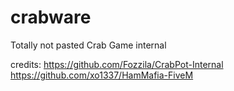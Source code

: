 # crabware
Totally not pasted Crab Game internal

credits:
https://github.com/Fozzila/CrabPot-Internal
https://github.com/xo1337/HamMafia-FiveM
